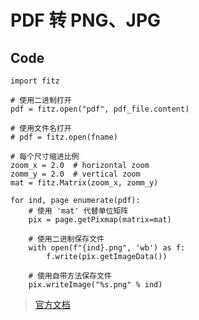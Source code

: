 # PDF 转 PNG、JPG

## Code
```
import fitz

# 使用二进制打开
pdf = fitz.open("pdf", pdf_file.content)

# 使用文件名打开
# pdf = fitz.open(fname)

# 每个尺寸缩进比例
zoom_x = 2.0  # horizontal zoom
zomm_y = 2.0  # vertical zoom
mat = fitz.Matrix(zoom_x, zomm_y)

for ind, page enumerate(pdf):
    # 使用 'mat' 代替单位矩阵
    pix = page.getPixmap(matrix=mat)

    # 使用二进制保存文件
    with open(f"{ind}.png", 'wb') as f:
        f.write(pix.getImageData())
    
    # 使用自带方法保存文件
    pix.writeImage("%s.png" % ind)

```

>
> [官方文档](https://pymupdf.readthedocs.io/en/latest/faq.html#images)
> 